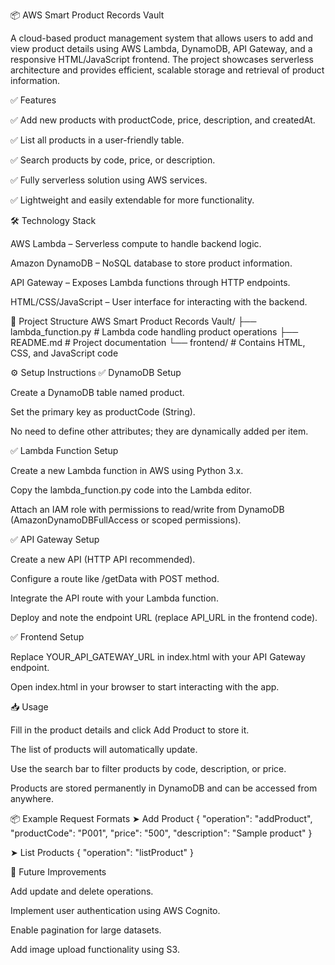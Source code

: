 📦 AWS Smart Product Records Vault

A cloud-based product management system that allows users to add and view product details using AWS Lambda, DynamoDB, API Gateway, and a responsive HTML/JavaScript frontend. The project showcases serverless architecture and provides efficient, scalable storage and retrieval of product information.

✅ Features

✅ Add new products with productCode, price, description, and createdAt.

✅ List all products in a user-friendly table.

✅ Search products by code, price, or description.

✅ Fully serverless solution using AWS services.

✅ Lightweight and easily extendable for more functionality.

🛠 Technology Stack

AWS Lambda – Serverless compute to handle backend logic.

Amazon DynamoDB – NoSQL database to store product information.

API Gateway – Exposes Lambda functions through HTTP endpoints.

HTML/CSS/JavaScript – User interface for interacting with the backend.

📂 Project Structure
AWS Smart Product Records Vault/
├── lambda_function.py      # Lambda code handling product operations
├── README.md               # Project documentation
└── frontend/               # Contains HTML, CSS, and JavaScript code

⚙ Setup Instructions
✅ DynamoDB Setup

Create a DynamoDB table named product.

Set the primary key as productCode (String).

No need to define other attributes; they are dynamically added per item.

✅ Lambda Function Setup

Create a new Lambda function in AWS using Python 3.x.

Copy the lambda_function.py code into the Lambda editor.

Attach an IAM role with permissions to read/write from DynamoDB (AmazonDynamoDBFullAccess or scoped permissions).

✅ API Gateway Setup

Create a new API (HTTP API recommended).

Configure a route like /getData with POST method.

Integrate the API route with your Lambda function.

Deploy and note the endpoint URL (replace API_URL in the frontend code).

✅ Frontend Setup

Replace YOUR_API_GATEWAY_URL in index.html with your API Gateway endpoint.

Open index.html in your browser to start interacting with the app.

📥 Usage

Fill in the product details and click Add Product to store it.

The list of products will automatically update.

Use the search bar to filter products by code, description, or price.

Products are stored permanently in DynamoDB and can be accessed from anywhere.

📦 Example Request Formats
➤ Add Product
{
  "operation": "addProduct",
  "productCode": "P001",
  "price": "500",
  "description": "Sample product"
}

➤ List Products
{
  "operation": "listProduct"
}

🚀 Future Improvements

Add update and delete operations.

Implement user authentication using AWS Cognito.

Enable pagination for large datasets.

Add image upload functionality using S3.
